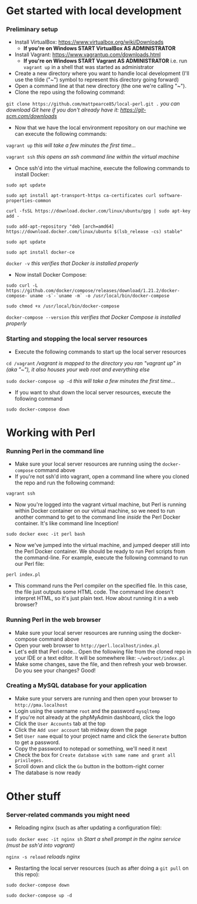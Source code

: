 # Get started with local development

### Preliminary setup

- Install VirtualBox: https://www.virtualbox.org/wiki/Downloads
  - **If you're on Windows START VirtualBox AS ADMINISTRATOR**
- Install Vagrant: https://www.vagrantup.com/downloads.html
  - **If you're on Windows START Vagrant AS ADMINISTRATOR** i.e. run `vagrant up` in a shell that was started as administrator
- Create a new directory where you want to handle local development (I'll use the tilde ("~") symbol to represent this directory going forward)
- Open a command line at that new directory (the one we're calling "~").
- Clone the repo using the following command:

```git clone https://github.com/mattpearce85/local-perl.git .``` _you can download Git here if you don't already have it: https://git-scm.com/downloads_

- Now that we have the local environment repository on our machine we can execute the following commands:

```vagrant up``` _this will take a few minutes the first time..._

```vagrant ssh``` _this opens an ssh command line within the virtual machine_

- Once ssh'd into the virtual machine, execute the following commands to install Docker:

```sudo apt update```

```sudo apt install apt-transport-https ca-certificates curl software-properties-common```

```curl -fsSL https://download.docker.com/linux/ubuntu/gpg | sudo apt-key add -```

```sudo add-apt-repository "deb [arch=amd64] https://download.docker.com/linux/ubuntu $(lsb_release -cs) stable"```

```sudo apt update```

```sudo apt install docker-ce```

```docker -v``` _this verifies that Docker is installed properly_

- Now install Docker Compose:

```sudo curl -L https://github.com/docker/compose/releases/download/1.21.2/docker-compose-`uname -s`-`uname -m` -o /usr/local/bin/docker-compose```

```sudo chmod +x /usr/local/bin/docker-compose```

```docker-compose --version``` _this verifies that Docker Compose is installed properly_

### Starting and stopping the local server resources

- Execute the following commands to start up the local server resources

```cd /vagrant``` _/vagrant is mapped to the directory you ran "vagrant up" in (aka "~"), it also houses your web root and everything else_

```sudo docker-compose up -d``` _this will take a few minutes the first time..._

- If you want to shut down the local server resources, execute the following command

```sudo docker-compose down```

# Working with Perl

### Running Perl in the command line

- Make sure your local server resources are running using the `docker-compose` command above
- If you're not ssh'd into vagrant, open a command line where you cloned the repo and run the following command:

```vagrant ssh```

- Now you're logged into the vagrant virtual machine, but Perl is running within Docker container on our virtual machine, so we need to run another command to get to the command line _inside_ the Perl Docker container. It's like command line Inception!

```sudo docker exec -it perl bash```

- Now we've jumped into the virtual machine, and jumped deeper still into the Perl Docker container. We should be ready to run Perl scripts from the command-line. For example, execute the following command to run our Perl file:

```perl index.pl```

- This command runs the Perl compiler on the specified file. In this case, the file just outputs some HTML code. The command line doesn't interpret HTML, so it's just plain text. How about running it in a web browser?

### Running Perl in the web browser

- Make sure your local server resources are running using the docker-compose command above
- Open your web browser to `http://perl.localhost/index.pl`
- Let's edit that Perl code... Open the following file from the cloned repo in your IDE or a text editor. It will be somewhere like: `~/webroot/index.pl` 
- Make some changes, save the file, and then refresh your web browser. Do you see your changes? Good!

### Creating a MySQL database for your application

- Make sure your servers are running and then open your browser to ```http://pma.localhost```
- Login using the username `root` and the password `mysqltemp`
- If you're not already at the phpMyAdmin dashboard, click the logo
- Click the `User Accounts` tab at the top
- Click the `Add user account` tab midway down the page
- Set `User name` equal to your project name and click the `Generate` button to get a password.
- Copy the password to notepad or something, we'll need it next
- Check the box for `Create database with same name and grant all privileges.`
- Scroll down and click the `Go` button in the bottom-right corner
- The database is now ready

# Other stuff

### Server-related commands you might need

- Reloading nginx (such as after updating a configuration file):

```sudo docker exec -it nginx sh``` _Start a shell prompt in the nginx service (must be ssh'd into vagrant)_

```nginx -s reload``` _reloads nginx_

- Restarting the local server resources (such as after doing a `git pull` on this repo):

```sudo docker-compose down```

```sudo docker-compose up -d```
